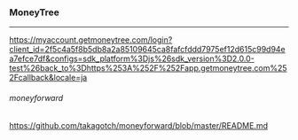 ### MoneyTree
---
https://myaccount.getmoneytree.com/login?client_id=2f5c4a5f8b5db8a2a85109645ca8fafcfddd7975ef12d615c99d94ea7efce7df&configs=sdk_platform%3Djs%26sdk_version%3D2.0.0-test%26back_to%3Dhttps%253A%252F%252Fapp.getmoneytree.com%252Fcallback&locale=ja


###### moneyforward
https://github.com/takagotch/moneyforward/blob/master/README.md





```
```

```
```

```
```


